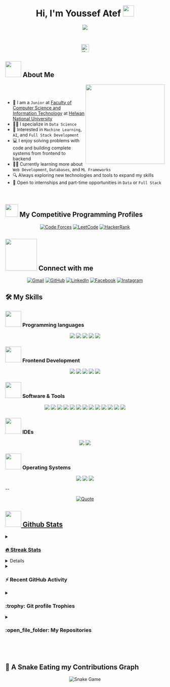 <h1 align="center">Hi, I'm Youssef Atef <img src="https://media.giphy.com/media/hvRJCLFzcasrR4ia7z/giphy.gif" width="35"></h1>

<p align="center">
  <a href="https://github.com/DenverCoder1/readme-typing-svg"><img src="https://readme-typing-svg.herokuapp.com?font=Fira+Code&color=25C8A1&size=25&center=true&vCenter=true&width=600&height=100&lines=Data+Science+Student+%7C+Programmer;Competitive+Programmer+%7C+Codeforces+User;Learning+AI+%2F+Web+Development;Building+Real+World+Projects;Always+Improving+Every+Day"></a>
</p>

<br>

<p align="center"> 
  <img src="https://komarev.com/ghpvc/?username=YoussefAtef15&label=Profile%20views&color=blue&style=plastic" alt="YoussefAtef15" height=25px />
</p>

## <picture><img src="https://github.com/7oSkaaa/7oSkaaa/blob/main/Images/about_me.gif?raw=true" width="50px"></picture> About Me

<picture> 
  <img align="right" src="https://github.com/7oSkaaa/7oSkaaa/blob/main/Images/Right_Side.gif?raw=true" width="250px">
</picture>

<br><br>

- :school: I am a `Junior` at [Faculty of Computer Science and Information Technology](http://www.hnu.edu.eg/) at [Helwan National University](http://www.hnu.edu.eg/)
- :technologist: I specialize in `Data Science`
- :rocket: Interested in `Machine Learning`, `AI`, and `Full Stack Development`
- :computer: I enjoy solving problems with code and building complete systems from frontend to backend
- :student: Currently learning more about `Web Development`, `Databases`, and `ML Frameworks`
- :mag: Always exploring new technologies and tools to expand my skills
- :briefcase: Open to internships and part-time opportunities in `Data` or `Full Stack`

<br>

## <picture> <img src="https://github.com/7oSkaaa/7oSkaaa/blob/main/Images/competitive_programming_profile.png?raw=true" width=40> </picture> My Competitive Programming Profiles

<p align="center">
  <a href="https://codeforces.com/profile/YoussefAtef15"><img src="https://img.icons8.com/external-tal-revivo-shadow-tal-revivo/50/000000/external-codeforces-programming-competitions-and-contests-programming-community-logo-shadow-tal-revivo.png" alt="Code Forces"/></a>
  <a href="https://leetcode.com/u/YoussefAtef15/"><img src="https://img.icons8.com/external-tal-revivo-shadow-tal-revivo/50/000000/external-level-up-your-coding-skills-and-quickly-land-a-job-logo-shadow-tal-revivo.png" alt="LeetCode"/></a>
  <a href="https://www.hackerrank.com/profile/youssefatefrasl1"><img src="https://img.shields.io/badge/hackerrank-%232EC866.svg?style=plastic&logo=hackerrank&logoColor=white" alt="HackerRank"/></a>
</p>

## <picture> <img src="https://github.com/7oSkaaa/7oSkaaa/blob/main/Images/Connect-with-me.gif?raw=true" width="100px"> </picture> Connect with me
<p align="center">
  <a href="mailto:youssefateftayh@gmail.com"><img src="https://img.shields.io/badge/gmail-%23EA4335.svg?style=plastic&logo=gmail&logoColor=white" alt="Gmail"/></a>
  <a href="https://github.com/YoussefAtef15"><img src="https://img.shields.io/badge/github-%23181717.svg?style=plastic&logo=github&logoColor=white" alt="GitHub"/></a>
  <a href="https://www.linkedin.com/in/youssef--atef15"><img src="https://img.shields.io/badge/linkedin-%230A66C2.svg?style=plastic&logo=linkedin&logoColor=white" alt="LinkedIn"/></a>
  <a href="https://fb.com/youssefatef.raslan"><img src="https://img.shields.io/badge/facebook-%231877F2.svg?style=plastic&logo=facebook&logoColor=white" alt="Facebook"/></a>
  <a href="https://instagram.com/youssef__atef"><img src="https://img.shields.io/badge/instagram-%23E4405F.svg?style=plastic&logo=instagram&logoColor=white" alt="Instagram"/></a>
</p>

## 🛠️ My Skills

### <picture> <img src = "https://github.com/7oSkaaa/7oSkaaa/blob/main/Images/Programming_Languages.gif?raw=true" width = 50px>  </picture> Programming languages
<p align="center"> 
  <img src="https://img.shields.io/badge/C%20-%232370ED.svg?style=plastic&logo=c&logoColor=white">
  <img src="https://img.shields.io/badge/C++%20-%2300599C.svg?style=plastic&logo=c%2B%2B&logoColor=white">
  <img src="https://img.shields.io/badge/JavaScript%20-%23F7DF1E.svg?style=plastic&logo=javascript&logoColor=black">
  <img src="https://img.shields.io/badge/Java-%23007396.svg?style=plastic&logo=java&logoColor=white">
  <img src="https://img.shields.io/badge/Python%20-%2314354C.svg?style=plastic&logo=python&logoColor=white">
</p>

### <picture> <img src = "https://github.com/7oSkaaa/7oSkaaa/blob/main/Images/Front_End.gif?raw=true" width = 50px>  </picture> Frontend Development
<p align="center"> 
  <img src="https://img.shields.io/badge/HTML5%20-%23E34F26.svg?style=plastic&logo=html5&logoColor=white">
  <img src="https://img.shields.io/badge/CSS%20-%231572B6.svg?style=plastic&logo=css3&logoColor=white">
  <img src="https://img.shields.io/badge/react-%2361DAFB.svg?style=plastic&logo=React&logoColor=black">
  <img src="https://img.shields.io/badge/JavaScript%20-%23F7DF1E.svg?style=plastic&logo=javascript&logoColor=black">
  <img src="https://img.shields.io/badge/angular-DD0031?style=plastic&logo=angular&logoColor=white"/>
</p>

### <picture> <img src = "https://github.com/7oSkaaa/7oSkaaa/blob/main/Images/Software_Tools.gif?raw=true" width = 50px>  </picture> Software & Tools
<p align="center">
  <img src="https://img.shields.io/badge/Git%20-%23F05033.svg?style=plastic&logo=git&logoColor=white">
  <img src="https://img.shields.io/badge/github-%23181717.svg?style=plastic&logo=github&logoColor=white">
  <img src="https://img.shields.io/badge/Google%20Sheets%20-%2334A853.svg?style=plastic&logo=google%20sheets&logoColor=white">
  <img src="https://img.shields.io/badge/Markdown-000000?style=plastic&logo=markdown&logoColor=white">
  <img src="https://img.shields.io/badge/-Stack%20Overflow-FE7A16?style=plastic&logo=stack-overflow&logoColor=white">
  <img src="https://img.shields.io/badge/geeksforgeeks-%230F9D58.svg?style=plastic&logo=geeksforgeeks&logoColor=white">
  <img src="https://img.shields.io/badge/json-%23000000.svg?style=plastic&logo=json&logoColor=white">
  <img src="https://img.shields.io/badge/django-%23092E20.svg?&style=plastic&logo=django&logoColor=white" />
  <img src="https://img.shields.io/badge/sql-%2300C7B7.svg?style=plastic&logo=sqlite&logoColor=white" />
  <img src="https://img.shields.io/badge/PostgreSQL-%23336791.svg?style=plastic&logo=postgresql&logoColor=white">
  <img src="https://img.shields.io/badge/node.js-6DA55F.svg?style=plastic&logo=node.js&logoColor=white"/>
  <img src="https://img.shields.io/badge/spring-%236DB33F.svg?style=plastic&logo=spring&logoColor=white"/>
  <img src="https://img.shields.io/badge/flask-%23000.svg?style=plastic&logo=flask&logoColor=white"/>
</p>

### <picture> <img src = "https://github.com/7oSkaaa/7oSkaaa/blob/main/Images/IDEs.gif?raw=true" width = 50px>  </picture> IDEs
<p align="center">
  <img src="https://img.shields.io/badge/Visual%20Studio%20Code-0078d7.svg?style=plastic&logo=visual-studio-code&logoColor=white">
  <img src="https://img.shields.io/badge/jetbrains-%23000000.svg?style=plastic&logo=jetbrains&logoColor=white">
</p>

### <picture> <img src = "https://github.com/7oSkaaa/7oSkaaa/blob/main/Images/OS.gif?raw=true" width = 50px>  </picture> Operating Systems
<p align="center">
  <img src="https://img.shields.io/badge/Windows-0078D6?style=plastic&logo=windows&logoColor=white">
  <img src="https://img.shields.io/badge/Linux-FCC624?style=plastic&logo=linux&logoColor=black">
  <img src="https://img.shields.io/badge/Ubuntu-E95420?style=plastic&logo=ubuntu&logoColor=white">
</p>

--
<p align = "center">
	<a href="https://github.com/piyushsuthar/github-readme-quotes"> <img alt = "Quote" src="https://quotes-github-readme.vercel.app/api?type=horizontal&theme=tokyonight&animation=grow_out_in&quoteCategory=programming">
</p>

## <picture> <img src = "https://github.com/7oSkaaa/7oSkaaa/blob/main/Images/Statistics.gif?raw=true" width = 50px>  </picture> Github Stats

<details><summary><h3> 🔥 Streak Stats</h3></summary>

----	

<p align="center"><img src="https://github-readme-streak-stats.herokuapp.com/?user=YoussefAtef15&theme=tokyonight_duo" alt="YoussefAtef15" /></p>

</details>
  
<details><summary><h3>💻 GitHub Profile Stats</h3></summary>

----
	
<p align="center">
    <a href="https://github.com/anuraghazra/github-readme-stats">
	    <img alt="YoussefAtef15's Github Stats" src="https://github-readme-stats.vercel.app/api?username=YoussefAtef15&show_icons=true&count_private=true&locale=en&theme=tokyonight&layout=compact" height="230px"/></a>
	  <img src="https://github-readme-stats.vercel.app/api/top-langs?username=YoussefAtef15&langs_count=10&show_icons=true&locale=en&theme=tokyonight" alt="YoussefAtef15" height="230px"/>
<br/>

  <b>Note:</b> Top languages is only a metric of the languages my public code consists of and doesn't reflect experience or skill level.
  </p>
</details>

<details><summary><h3>⚡ Recent GitHub Activity</h3></summary>

----
	
[![YoussefAtef15's github activity graph](https://github-readme-activity-graph.cyclic.app/graph?username=YoussefAtef15&theme=github)](https://github.com/YoussefAtef15/github-readme-activity-graph)

</details>

<details><summary> <h3> :trophy: Git profile Trophies </h3></summary>

----
	
<p align="center"> <a href="https://github.com/ryo-ma/github-profile-trophy"><img src="https://github-profile-trophy.vercel.app/?username=YoussefAtef15&layout=compact&theme=tokyonight&column=4&margin-w=15&margin-h=15" alt="YoussefAtef15" /></a> </p>

[![@YoussefAtef15's Holopin board](https://holopin.io/api/user/board?user=YoussefAtef15)](https://holopin.io/@YoussefAtef15)
	
</details>
	
<details><summary><h3> :open_file_folder: My Repositories </h3></summary>

----
	
<div>
  <p align="center">
	<!-- Add your own pinned repos below -->
	<a href="https://github.com/YoussefAtef15/YourRepo1">
      		<img src="https://github-readme-stats.vercel.app/api/pin/?username=YoussefAtef15&repo=YourRepo1&theme=tokyonight" alt="GitHub Stats" />
    	</a>
	<a href="https://github.com/YoussefAtef15/YourRepo2">
      		<img src="https://github-readme-stats.vercel.app/api/pin/?username=YoussefAtef15&repo=YourRepo2&theme=tokyonight" alt="GitHub Stats" />
    	</a>
	<!-- Add more as needed -->
  </p>
</div>
</details>

</br></br>
	
## 🐍 A Snake Eating my Contributions Graph
	
<p align = "center">
	<img src = "https://github.com/YoussefAtef15/YoussefAtef15/blob/output/github-contribution-grid-snake.svg?" alt = "Snake Game"/>
</p>

